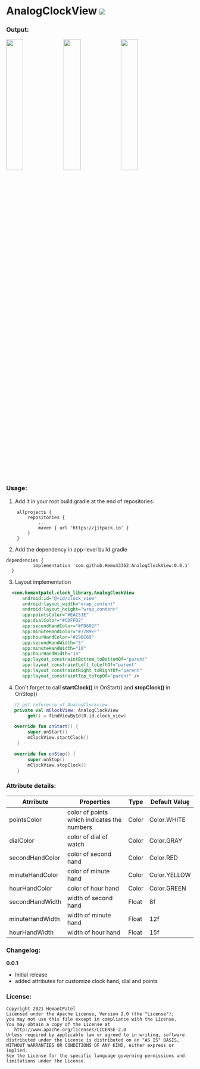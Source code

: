 # AnalogClockView [![](https://jitpack.io/v/Hemu43362/AnalogClockView.svg)](https://jitpack.io/#Hemu43362/AnalogClockView)

### Output:
<image src="https://user-images.githubusercontent.com/59821647/117830707-836ea280-b291-11eb-8119-5e9bda184342.jpg" width="30%" height="auto" align="left"/>
<image src="https://user-images.githubusercontent.com/59821647/117830837-a26d3480-b291-11eb-8197-0c0f93cab3f8.jpg" width="30%" height="auto" align="left"/>
<image src="https://user-images.githubusercontent.com/59821647/117830862-a9944280-b291-11eb-8082-2abe41b4a479.jpg" width="30%" height="auto"/>

### Usage:

1. Add it in your root build.gradle at the end of repositories:

```
	allprojects {
		repositories {
			...
			maven { url 'https://jitpack.io' }
		}
	}
  ```
  
  2. Add the dependency in app-level build.gradle
  
  ```
 dependencies {
	        implementation 'com.github.Hemu43362:AnalogClockView:0.0.1'
	}
  ```
  
  3. Layout implementation
  
  ```xml
    <com.hemantpatel.clock_library.AnalogClockView
        android:id="@+id/clock_view"
        android:layout_width="wrap_content"
        android:layout_height="wrap_content"
        app:pointsColor="#EAC53E"
        app:dialColor="#CDFFD2"
        app:secondHandColor="#FD602F"
        app:minuteHandColor="#7789EF"
        app:hourHandColor="#29BC65"
        app:secondHandWidth="5"
        app:minuteHandWidth="10"
        app:hourHandWidth="15"
        app:layout_constraintBottom_toBottomOf="parent"
        app:layout_constraintLeft_toLeftOf="parent"
        app:layout_constraintRight_toRightOf="parent"
        app:layout_constraintTop_toTopOf="parent" />
```

4. Don't forget to call <strong>startClock()</strong> in OnStart() and <strong>stopClock()</strong> in OnStop()

```kotlin
   // get reference of AnalogClockview
   private val mClockView: AnalogClockView
        get() = findViewById(R.id.clock_view)
```	
	
```kotlin
   override fun onStart() {
        super.onStart()
        mClockView.startClock()
    }
```

```kotlin
   override fun onStop() {
        super.onStop()
        mClockView.stopClock()
    }
```

### Attribute details:

| Atrribute | Properties | Type | Default Value̥|
| --------- | ---------- | ---- | -------------|
| pointsColor | color of points which indicates the numbers | Color | Color.WHITE |
| dialColor | color of dial of watch | Color | Color.GRAY |
| secondHandColor | color of second hand | Color | Color.RED |
| minuteHandColor | color of minute hand | Color | Color.YELLOW |
| hourHandColor | color of hour hand | Color | Color.GREEN |
| secondHandWidth | width of second hand | Float | 8f |
| minuteHandWidth | width of minute hand | Float | 12f |
| hourHandWidth | width of hour hand | Float | 15f |

### Changelog:
**0.0.1**
 - Initial release
 - added attributes for customize clock hand, dial and points

### License:
    Copyright 2021 HemantPatel
    Licensed under the Apache License, Version 2.0 (the "License");
    you may not use this file except in compliance with the License.
    You may obtain a copy of the License at
       http://www.apache.org/licenses/LICENSE-2.0
    Unless required by applicable law or agreed to in writing, software
    distributed under the License is distributed on an "AS IS" BASIS,
    WITHOUT WARRANTIES OR CONDITIONS OF ANY KIND, either express or implied.
    See the License for the specific language governing permissions and
    limitations under the License.


